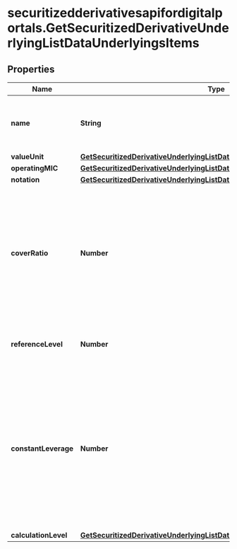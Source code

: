 # securitizedderivativesapifordigitalportals.GetSecuritizedDerivativeUnderlyingListDataUnderlyingsItems

## Properties

Name | Type | Description | Notes
------------ | ------------- | ------------- | -------------
**name** | **String** | Name of the underlying, provided also if there is no notation for the underlying. | [optional] 
**valueUnit** | [**GetSecuritizedDerivativeUnderlyingListDataUnderlyingsItemsValueUnit**](GetSecuritizedDerivativeUnderlyingListDataUnderlyingsItemsValueUnit.md) |  | [optional] 
**operatingMIC** | [**GetSecuritizedDerivativeUnderlyingListDataUnderlyingsItemsOperatingMIC**](GetSecuritizedDerivativeUnderlyingListDataUnderlyingsItemsOperatingMIC.md) |  | [optional] 
**notation** | [**GetSecuritizedDerivativeUnderlyingListDataUnderlyingsItemsNotation**](GetSecuritizedDerivativeUnderlyingListDataUnderlyingsItemsNotation.md) |  | [optional] 
**coverRatio** | **Number** | Cover ratio. It indicates the number of units of the underlying to which the securitized derivative refers. If the underlying is a bond the cover ratio represents the value of one percentage point.  | [optional] 
**referenceLevel** | **Number** | Level of the underlying on the issue date of the securitized derivative. | [optional] 
**constantLeverage** | **Number** | Constant leverage of the underlying for securitized derivatives with constant leverage that do not have a factor index as underlying (i.e. the attribute &#x60;typeComposite&#x60; of the underlying instrument is not set or is different from factorIndex). | [optional] 
**calculationLevel** | [**GetSecuritizedDerivativeUnderlyingListDataUnderlyingsItemsCalculationLevel**](GetSecuritizedDerivativeUnderlyingListDataUnderlyingsItemsCalculationLevel.md) |  | [optional] 


